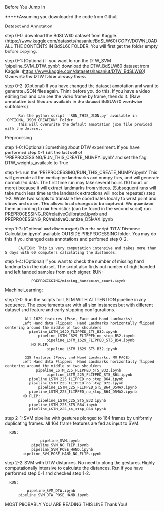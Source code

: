 Before You Jump In

*****Assuming you downloaded the code from Github

Dataset and Annotation

step 0-0: download the BdSLW60 dataset from Kaggle. (https://www.kaggle.com/datasets/hasaniut/BdSLW60) 
          COPY/DOWNLOAD ALL THE CONTENTS IN BdSL60 FOLDER. You will first get the folder empty before copying.
       
step 0-1: (Optional) If you want to run the DTW_SVM 'pipeline_SVM_DTW.ipynb':
	  download the DTW_BdSLW60 dataset from Kaggle. (https://www.kaggle.com/datasets/hasaniut/DTW_BdSLW60) 
	  Overwrite the DTW folder already there.
	  
step 0-2: (Optional) If you have changed the dataset annotation and want to generate JSON files again. 
          Think before you do this. If you have a video editing tool and can see the video frame by frame, then do it.
          (Raw annotation text files are available in the dataset BdSLW60 wordwise subfolders)
          
          Run the python script  'RUN_THIS_JSON.py' available in 'OPTIONAL_JSON_CREATION' Folder 
          this will overwrite the default annotation json file provided with the dataset.

Preprocesing

step 1-0: (Optional) Something about DTW experiment. If you have performed step 0-1
	  Edit the last cell of 'PREPROCESSING/RUN_THIS_CREATE_NUMPY.ipynb' and set the flag DTW_weights_available  to True
	  
step 1-1: run the 'PREPROCESSING/RUN_THIS_CREATE_NUMPY.ipynb'
          This will generate all the mediapipe landmarks and numpy files, and will generate normalized data.
          The first time run may take several hours (10 hours or more) because it will extract landmarks from videos.
          (Subsequent runs will take much less time as the landmark extractions will not be repeated)
step 1-2: Wrote two scripts to translate the coordinates locally to wrist point and elbow  and so on. This allows local changes to be captured. We quantized them according to our heuristics (can be found in the second script)
	  run PREPROCESSING_RQ/relativeCalibrated.ipynb and PREPROCESSING_RQ/relativeQuantize_D5MAX.ipynb
          
step 1-3: (Optional and discouraged) Run the script 'DTW Distance Calculation.ipynb' available OUTSIDE PREPROCESSING folder.
          You may do this if you changed data annotations and perfomed step 0-2. 
          
          CAUTION: This is very computation intensive and takes more than 5 days with 60 computers calculating the distances.
          
step 1-4: (Optional) If you want to check the number of missing hand landmarks in the dataset. The script also finds out number of right handed and left handed samples from each signer.
          RUN: 
	  
             	PREPROCESSING/missing_handpoint_count.ipynb
              
              
Machine Learning:

step 2-0: Run the scripts for LSTM WITH ATTTENTION pipeline in any sequence.
          The experiements are with all sign instances but with different dataset and feature and early stopping configurations.
            
             All 1629 features (Pose, Face and Hand Landmarks)
        	Left Hand data Flipped:  Hand Landmarks horizontally flipped centering around the middle of two shoulders
	 	       pipeline_LSTM_1629_FLIPPED_ST5_B32.ipynb
	               pipeline_LSTM_1629_FLIPPED_no_stop_B32.ipynb
                       pipeline_LSTM_1629_FLIPPED_ST5_B64.ipynb
                NO FLIP: 
                       pipeline_LSTM_1629_ST5_B32.ipynb
                       
             225 features (Pose, and Hand Landmarks, NO FACE)
        	Left Hand data Flipped:  Hand Landmarks horizontally flipped centering around the middle of two shoulders
	              pipeline_LSTM_225_FLIPPED_ST5_B32.ipynb
                       pipeline_LSTM_225_FLIPPED_ST5_B64.ipynb
		       pipeline_LSTM_225_FLIPPED_no_stop_B64.ipynb
	 	       pipeline_LSTM_225_FLIPPED_no_stop_B72.ipynb
	               pipeline_LSTM_225_FLIPPED_ST5_B64_D5MAX.ipynb
		       pipeline_LSTM_225_FLIPPED_no_stop_B64_D5MAX.ipynb
        	NO FLIP:  
          	       pipeline_LSTM_225_ST5_B32.ipynb
		       pipeline_LSTM_225_ST5_B64.ipynb
		       pipeline_LSTM_225_no_stop_B64.ipynb

step 2-1: SVM pipeline with  gestures plonged to 164 frames by uniformly duplicating frames. All 164 frame features are fed as input to SVM.
             
	  RUN: 
	  
              		pipeline_SVM.ipynb
		        pipeline_SVM_NO_FLIP.ipynb
	      		pipeline_SVM_POSE_HAND.ipynb
	 		pipeline_SVM_POSE_HAND_NO_FLIP.ipynb
	      
step 2-2: SVM with DTW distances. No need to plong the gestures. Highly computationally intensive to calculate the distances.
          Run if you have performed step 0-1 and checked step 1-2.
          
	  RUN:
	  
              pipeline_SVM_DTW.ipynb
	      pipeline_SVM_DTW_POSE_HAND.ipynb
              
              
MOST PROBABLY YOU ARE READING THIS LINE
Thank You!
